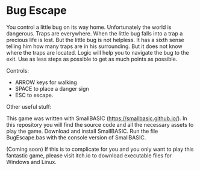 # Bug Escape

You control a little bug on its way home. Unfortunately the world is dangerous. Traps are everywhere. When the little bug falls into a trap a precious life is lost. But the little bug is not helpless. It has a sixth sense telling him how many traps are in his surrounding. But it does not know where the traps are located. Logic will help you to navigate the bug to the exit. Use as less steps as possible to get as much points as possible.

Controls:

- ARROW keys for walking
- SPACE to place a danger sign
- ESC to escape.

Other useful stuff:

This game was written with SmallBASIC (https://smallbasic.github.io/). In this repository you will find the source code and all the necessary assets to play the game. Download and install SmallBASIC.  Run the file BugEscape.bas with the console version of SmallBASIC.

(Coming soon) If this is to complicate for you and you only want to play this fantastic game, please visit itch.io to download executable files for Windows and Linux.